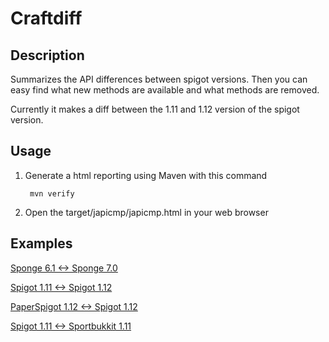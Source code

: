 # Craftdiff

## Description

Summarizes the API differences between spigot versions. Then you can easy find what new methods
are available and what methods are removed.

Currently it makes a diff between the 1.11 and 1.12 version of the spigot version.

## Usage

1. Generate a html reporting using Maven with this command

        mvn verify
2. Open the target/japicmp/japicmp.html in your web browser

## Examples

[Sponge 6.1 <-> Sponge 7.0](https://games647.github.io/Craftdiff/sponge-version-diff.html)

[Spigot 1.11 <-> Spigot 1.12](https://games647.github.io/Craftdiff/spigot-version-diff.html)

[PaperSpigot 1.12 <-> Spigot 1.12](https://games647.github.io/Craftdiff/paper-diff.html)

[Spigot 1.11 <-> Sportbukkit 1.11](https://games647.github.io/Craftdiff/sport-diff.html)

